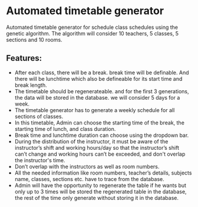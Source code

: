 # Automated timetable generator
Automated timetable generator for schedule class schedules using the genetic algorithm. The algorithm will consider 10 teachers, 5 classes, 5 sections and 10 rooms.

## Features:
* After each class, there will be a break. break time will be definable. And there will be lunchtime which also be defineable for its start time and break length.
* The timetable should be regenerateable. and for the first 3 generations, the data will be stored in the database. we will consider 5 days for a week.
* The timetable generator has to generate a weekly schedule for all sections of classes.
* In this timetable, Admin can choose the starting time of the break, the starting time of lunch, and class duration.
* Break time and lunchtime duration can choose using the dropdown bar.
* During the distribution of the instructor, it must be aware of the instructor’s shift and working hours/day so that the instructor’s shift can’t change and working hours can’t be exceeded, and don't overlap the instructor's time.
* Don’t overlap with the instructors as well as room numbers.
* All the needed information like room numbers, teacher’s details, subjects name, classes, sections etc. have to trace from the database.
* Admin will have the opportunity to regenerate the table if he wants but only up to 3 times will be stored the regenerated table in the database, the rest of the time only generate without storing it in the database.


